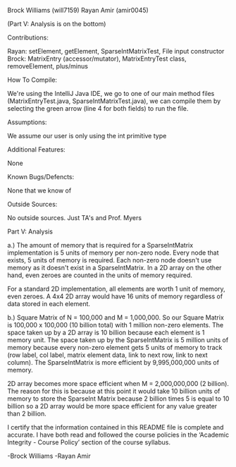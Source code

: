 Brock Williams (will7159)
Rayan Amir (amir0045)

(Part V: Analysis is on the bottom)


Contributions:

Rayan: setElement, getElement, SparseIntMatrixTest, File input constructor
Brock: MatrixEntry (accessor/mutator), MatrixEntryTest class, removeElement, plus/minus


How To Compile:

We're using the IntelliJ Java IDE, we go to one of our main method files (MatrixEntryTest.java, SparseIntMatrixTest.java), we can compile 
them by selecting the green arrow (line 4 for both fields) to run the file.


Assumptions:

We assume our user is only using the int primitive type


Additional Features:

None


Known Bugs/Defencts:

None that we know of


Outside Sources:

No outside sources. Just TA's and Prof. Myers


Part V: Analysis

a.) The amount of memory that is required for a SparseIntMatrix implementation is 5 units of memory 
per non-zero node. Every node that exists, 5 units of memory is required. Each non-zero node doesn't use 
memory as it doesn't exist in a SparseIntMatrix. In a 2D array on the other hand, even zeroes are counted 
in the units of memory required.

For a standard 2D implementation, all elements are worth 1 unit of memory, even zeroes. A 4x4 2D array would have 
16 units of memory regardless of data stored in each element. 


b.) Square Matrix of N = 100,000 and M = 1,000,000. So our Square Matrix is 100,000 x 100,000 (10 billion total) 
with 1 million non-zero elements. The space taken up by a 2D array is 10 billion because each element is 1 memory unit.
The space taken up by the SparseIntMatrix is 5 million units of memory because every non-zero element gets 5 units of 
memory to track (row label, col label, matrix element data, link to next row, link to next column). The SparseIntMatrix
is more efficient by 9,995,000,000 units of memory.

2D array becomes more space efficient when M = 2,000,000,000 (2 billion). The reason for this is because at this point 
it would take 10 billion units of memory to store the SparseInt Matrix because 2 billion times 5 is equal to 10 billion
so a 2D array would be more space efficient for any value greater than 2 billion. 


I certify that the information contained in this README file is complete and accurate. 
I have both read and followed the course policies in the ‘Academic Integrity - Course 
Policy’ section of the course syllabus.

-Brock Williams
-Rayan Amir
